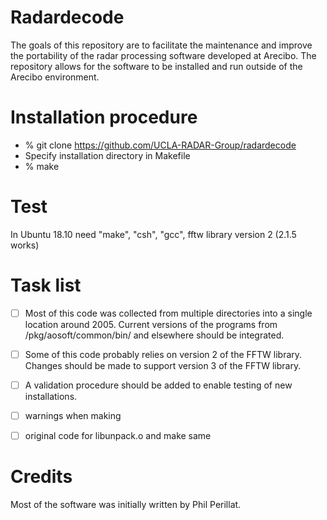 # Radardecode

The goals of this repository are to facilitate the maintenance and improve the portability of the radar processing software developed at Arecibo.  The repository allows for the software to be installed and run outside of the Arecibo environment. 

# Installation procedure

- % git clone https://github.com/UCLA-RADAR-Group/radardecode
- Specify installation directory in Makefile
- % make

# Test 
 In Ubuntu 18.10
	need "make", "csh", "gcc", fftw library version 2 (2.1.5 works)

# Task list

- [ ] Most of this code was collected from multiple directories into a single location around 2005.  Current versions of the programs from /pkg/aosoft/common/bin/ and elsewhere should be integrated.
- [ ] Some of this code probably relies on version 2 of the FFTW library.  Changes should be made to support version 3 of the FFTW library.   
- [ ] A validation procedure should be added to enable testing of new installations.  

- [ ] warnings when making
- [ ] original code for libunpack.o and make same

# Credits

Most of the software was initially written by Phil Perillat.  
